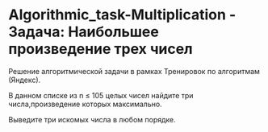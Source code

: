 # Algorithmic_task-Multiplication - Задача: Наибольшее произведение трех чисел

Решение алгоритмической задачи в рамках Тренировок по алгоритмам (Яндекс).

В данном списке из n ≤ 105 целых чисел найдите три числа,произведение которых максимально.

Выведите три искомых числа в любом порядке.
